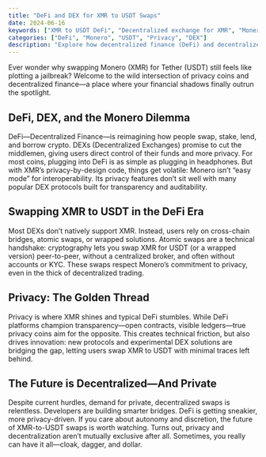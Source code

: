 ```yaml
---
title: "DeFi and DEX for XMR to USDT Swaps"
date: 2024-06-16
keywords: ["XMR to USDT DeFi", "Decentralized exchange for XMR", "Monero swap DEX", "DeFi platforms for privacy coins"]
categories: ["DeFi", "Monero", "USDT", "Privacy", "DEX"]
description: "Explore how decentralized finance (DeFi) and decentralized exchanges (DEX) are transforming XMR to USDT swaps, with a focus on privacy, security, and technological trends."
---
```


Ever wonder why swapping Monero (XMR) for Tether (USDT) still feels like plotting a jailbreak? Welcome to the wild intersection of privacy coins and decentralized finance—a place where your financial shadows finally outrun the spotlight.

## DeFi, DEX, and the Monero Dilemma

DeFi—Decentralized Finance—is reimagining how people swap, stake, lend, and borrow crypto. DEXs (Decentralized Exchanges) promise to cut the middlemen, giving users direct control of their funds and more privacy. For most coins, plugging into DeFi is as simple as plugging in headphones. But with XMR’s privacy-by-design code, things get volatile: Monero isn’t “easy mode” for interoperability. Its privacy features don’t sit well with many popular DEX protocols built for transparency and auditability.

## Swapping XMR to USDT in the DeFi Era

Most DEXs don’t natively support XMR. Instead, users rely on cross-chain bridges, atomic swaps, or wrapped solutions. Atomic swaps are a technical handshake: cryptography lets you swap XMR for USDT (or a wrapped version) peer-to-peer, without a centralized broker, and often without accounts or KYC. These swaps respect Monero’s commitment to privacy, even in the thick of decentralized trading.

## Privacy: The Golden Thread

Privacy is where XMR shines and typical DeFi stumbles. While DeFi platforms champion transparency—open contracts, visible ledgers—true privacy coins aim for the opposite. This creates technical friction, but also drives innovation: new protocols and experimental DEX solutions are bridging the gap, letting users swap XMR to USDT with minimal traces left behind.

## The Future is Decentralized—And Private

Despite current hurdles, demand for private, decentralized swaps is relentless. Developers are building smarter bridges. DeFi is getting sneakier, more privacy-driven. If you care about autonomy and discretion, the future of XMR-to-USDT swaps is worth watching. Turns out, privacy and decentralization aren’t mutually exclusive after all. Sometimes, you really can have it all—cloak, dagger, and dollar.